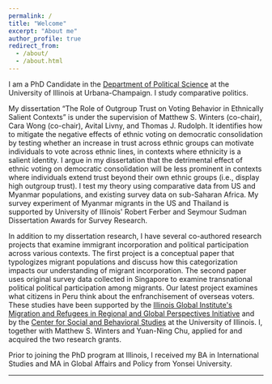 ```yaml
---
permalink: /
title: "Welcome"
excerpt: "About me"
author_profile: true
redirect_from: 
  - /about/
  - /about.html
---
```


I am a PhD Candidate in the [Department of Political Science](https://pol.illinois.edu) at the University of Illinois at Urbana-Champaign. I study comparative politics. 

My dissertation “The Role of Outgroup Trust on Voting Behavior in Ethnically Salient Contexts” is under the supervision of Matthew S. Winters (co-chair), Cara Wong (co-chair), Avital Livny, and Thomas J. Rudolph. It identifies how to mitigate the negative effects of ethnic voting on democratic consolidation by testing whether an increase in trust across ethnic groups can motivate individuals to vote across ethnic lines, in contexts where ethnicity is a salient identity. I argue in my dissertation that the detrimental effect of ethnic voting on democratic consolidation will be less prominent in contexts where individuals extend trust beyond their own ethnic groups (i.e., display high outgroup trust). I test my theory using comparative data from US and Myanmar populations, and existing survey data on sub-Saharan Africa. My survey experiment of Myanmar migrants in the US and Thailand is supported by University of Illinois' Robert Ferber and Seymour Sudman Dissertation Awards for Survey Research. 

In addition to my dissertation research, I have several co-authored research projects that examine immigrant incorporation and political participation across various contexts. The first project is a conceptual paper that typologizes migrant populations and discuss how this categorization impacts our understanding of migrant incorporation. The second paper uses original survey data collected in Singapore to examine transnational political political participation among migrants. Our latest project examines what citizens in Peru think about the enfranchisement of overseas voters. These studies have been supported by the [Illinois Global Institute's Migration and Refugees in Regional and Global Perspectives Initiative](https://files.webservices.illinois.edu/8390/migrationandrefugees.pdf) and by the [Center for Social and Behavioral Studies](https://csbs.research.illinois.edu/research-support/small-grant-program/) at the University of Illinois. I, together with Matthew S. Winters and Yuan-Ning Chu, applied for and acquired the two research grants. 

Prior to joining the PhD program at Illinois, I received my BA in International Studies and MA in Global Affairs and Policy from Yonsei University. 

------

